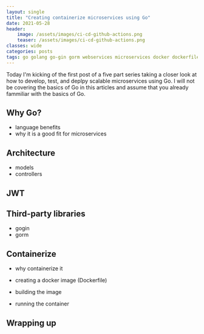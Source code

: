 ```yaml
---
layout: single
title: "Creating containerize microservices using Go"
date: 2021-05-28
header:
    image: /assets/images/ci-cd-github-actions.png
    teaser: /assets/images/ci-cd-github-actions.png
classes: wide
categories: posts
tags: go golang go-gin gorm webservices microservices docker dockerfile container containerize
---
```


Today I'm kicking of the first post of a five part series taking a closer look at how to develop, test, and deplpy scalable microservices using Go. I will not be covering the basics of Go in this articles and assume that you already fammiliar with the basics of Go.

## Why Go?

- language benefits
- why it is a good fit for microservices

## Architecture

- models
- controllers

## JWT

## Third-party libraries

- gogin
- gorm

## Containerize

- why containerize it

- creating a docker image (Dockerfile)
- building the image
- running the container


## Wrapping up